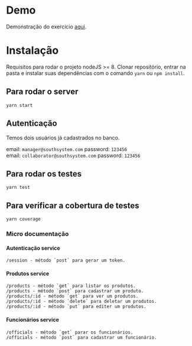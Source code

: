# Demo

Demonstração do exercício [aqui](https://api-nrenard.herokuapp.com).

# Instalação

Requisitos para rodar o projeto nodeJS >= 8. Clonar repositório, entrar na pasta e instalar suas dependências com o comando `yarn` ou `npm install`.

## Para rodar o server

```
yarn start
```

## Autenticação

Temos dois usuários já cadastrados no banco.

email: `manager@southsystem.com` password: `123456`  
email: `collaborator@southsystem.com` password: `123456`

## Para rodar os testes

```
yarn test
```

## Para verificar a cobertura de testes

```
yarn coverage
```

### Micro documentação

#### Autenticação service

```
/session - método `post` para gerar um token.
```

#### Produtos service

```
/products - método `get` para listar os produtos.
/products - método `post` para cadastrar um produto.
/products/:id - método `get` para ver um produtos.
/products/:id - método `delete` para deletar um produtos.
/products/:id - método `put` para editer um produtos.
```

#### Funcionários service

```
/officials - método `get` parar os funcionários.
/officials - método `post` para cadastrar um funcionário.
```
